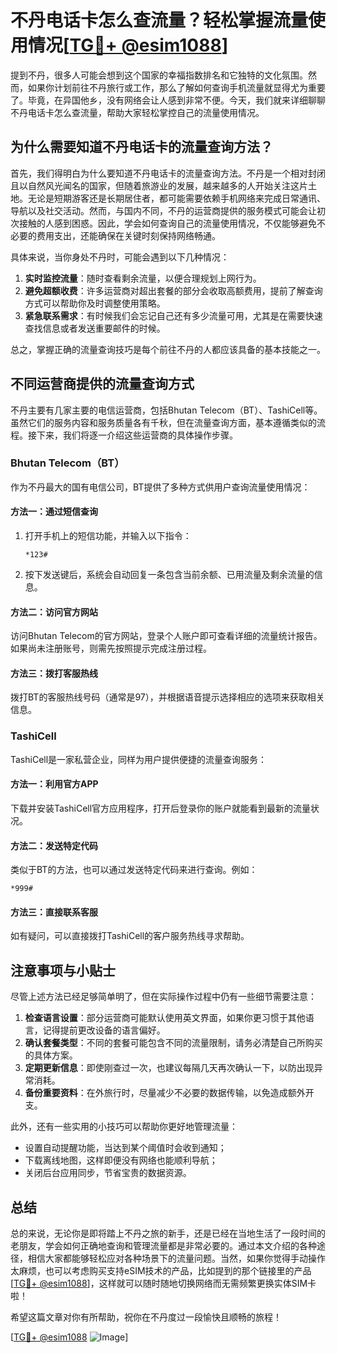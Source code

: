 # 不丹电话卡怎么查流量？轻松掌握流量使用情况[[TG💪+ @esim1088](https://t.me/s/esim1088)]

提到不丹，很多人可能会想到这个国家的幸福指数排名和它独特的文化氛围。然而，如果你计划前往不丹旅行或工作，那么了解如何查询手机流量就显得尤为重要了。毕竟，在异国他乡，没有网络会让人感到非常不便。今天，我们就来详细聊聊不丹电话卡怎么查流量，帮助大家轻松掌控自己的流量使用情况。

## 为什么需要知道不丹电话卡的流量查询方法？

首先，我们得明白为什么要知道不丹电话卡的流量查询方法。不丹是一个相对封闭且以自然风光闻名的国家，但随着旅游业的发展，越来越多的人开始关注这片土地。无论是短期游客还是长期居住者，都可能需要依赖手机网络来完成日常通讯、导航以及社交活动。然而，与国内不同，不丹的运营商提供的服务模式可能会让初次接触的人感到困惑。因此，学会如何查询自己的流量使用情况，不仅能够避免不必要的费用支出，还能确保在关键时刻保持网络畅通。

具体来说，当你身处不丹时，可能会遇到以下几种情况：
1. **实时监控流量**：随时查看剩余流量，以便合理规划上网行为。
2. **避免超额收费**：许多运营商对超出套餐的部分会收取高额费用，提前了解查询方式可以帮助你及时调整使用策略。
3. **紧急联系需求**：有时候我们会忘记自己还有多少流量可用，尤其是在需要快速查找信息或者发送重要邮件的时候。

总之，掌握正确的流量查询技巧是每个前往不丹的人都应该具备的基本技能之一。

## 不同运营商提供的流量查询方式

不丹主要有几家主要的电信运营商，包括Bhutan Telecom（BT）、TashiCell等。虽然它们的服务内容和服务质量各有千秋，但在流量查询方面，基本遵循类似的流程。接下来，我们将逐一介绍这些运营商的具体操作步骤。

### Bhutan Telecom（BT）

作为不丹最大的国有电信公司，BT提供了多种方式供用户查询流量使用情况：

#### 方法一：通过短信查询
1. 打开手机上的短信功能，并输入以下指令：
   ```
   *123#
   ```
2. 按下发送键后，系统会自动回复一条包含当前余额、已用流量及剩余流量的信息。

#### 方法二：访问官方网站
访问Bhutan Telecom的官方网站，登录个人账户即可查看详细的流量统计报告。如果尚未注册账号，则需先按照提示完成注册过程。

#### 方法三：拨打客服热线
拨打BT的客服热线号码（通常是97），并根据语音提示选择相应的选项来获取相关信息。

### TashiCell

TashiCell是一家私营企业，同样为用户提供便捷的流量查询服务：

#### 方法一：利用官方APP
下载并安装TashiCell官方应用程序，打开后登录你的账户就能看到最新的流量状况。

#### 方法二：发送特定代码
类似于BT的方法，也可以通过发送特定代码来进行查询。例如：
```
*999#
```

#### 方法三：直接联系客服
如有疑问，可以直接拨打TashiCell的客户服务热线寻求帮助。

## 注意事项与小贴士

尽管上述方法已经足够简单明了，但在实际操作过程中仍有一些细节需要注意：

1. **检查语言设置**：部分运营商可能默认使用英文界面，如果你更习惯于其他语言，记得提前更改设备的语言偏好。
2. **确认套餐类型**：不同的套餐可能包含不同的流量限制，请务必清楚自己所购买的具体方案。
3. **定期更新信息**：即使刚查过一次，也建议每隔几天再次确认一下，以防出现异常消耗。
4. **备份重要资料**：在外旅行时，尽量减少不必要的数据传输，以免造成额外开支。

此外，还有一些实用的小技巧可以帮助你更好地管理流量：
- 设置自动提醒功能，当达到某个阈值时会收到通知；
- 下载离线地图，这样即便没有网络也能顺利导航；
- 关闭后台应用同步，节省宝贵的数据资源。

## 总结

总的来说，无论你是即将踏上不丹之旅的新手，还是已经在当地生活了一段时间的老朋友，学会如何正确地查询和管理流量都是非常必要的。通过本文介绍的各种途径，相信大家都能够轻松应对各种场景下的流量问题。当然，如果你觉得手动操作太麻烦，也可以考虑购买支持eSIM技术的产品，比如提到的那个链接里的产品[[TG💪+ @esim1088](https://t.me/s/esim1088)]，这样就可以随时随地切换网络而无需频繁更换实体SIM卡啦！

希望这篇文章对你有所帮助，祝你在不丹度过一段愉快且顺畅的旅程！

[[TG💪+ @esim1088](https://t.me/s/esim1088) ![Image](https://i.postimg.cc/4NQfJmqS/Snipaste-2025-05-13-00-14-12.png)]
